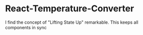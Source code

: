 # React-Temperature-Converter
I find the concept of "Lifting State Up" remarkable. This keeps all components in sync
